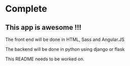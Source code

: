 # Complete
## This app is awesome !!!
The front end will be done in HTML, Sass and Angular.JS

The backend will be done in python using django or flask


This README needs to be worked on.
